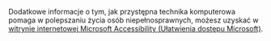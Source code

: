 Dodatkowe informacje o tym, jak przystępna technika komputerowa pomaga w polepszaniu życia osób niepełnosprawnych, możesz uzyskać w [witrynie internetowej Microsoft Accessibility (Ułatwienia dostępu Microsoft)](http://go.microsoft.com/fwlink/?LinkId=8431).

<!--HONumber=May16_HO1-->


